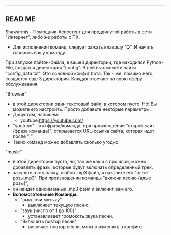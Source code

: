 ----------------------------
READ ME
--------------
Shawarmis - Помощник-Асисстент для продвинутой работы в сети "Интернет", либо же работы с ПК.

- Для исполнения команд, следует зажать клавишу "Q". И начать говорить вашу команду.

При запуске пайтон-файла, в вашей директории, где находился Python-File, создатся директория "config". В ней вы сможете найти "config_data.txt". Это основной конфиг бота. Так - же, помимо него, создается еще 3 директории. Каждая отвечает за свою сферу обслуживания.

 "Browser"
  - в этой директории один текстовый файл, в котором пусто. Но! Вы можете его настроить. Просто добавьте некторые параметры.
  - Допустим, напишем:
    - youtube;https://youtube.com/
  - "youtube" - это фраза/команда, при произношении "открой сайт {фраза команда}", открывается URL-ccылка сайта, которая идет после ";"
  - Таких команд можно добавлять сколько угодно.
    
 "music"
   - в этой директории пусто, но, так же как и с прошлой, можно добавлять фразы, которые будут включать определенный трек.
   - засуньте в эту папку, любой .mp3 файл, и назовите его "алые розы.mp3". При произношении команды "включи песню {алые розы]",
   - он найдет одноименный .mp3 файл и включит вам его.
   - **Вспомогательные Команды:**
       - "выключи музыку"
           - выключает текущую песню.
       - "звук {число от 1 до 100}"
           - устанавливает громоксть звука песни.
       - "Включить повтор песни"
           - включает повтор песни, можно изменить в конфиге
